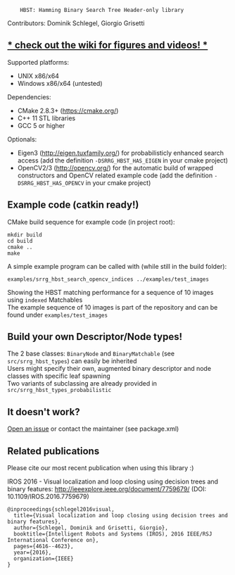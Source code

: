         HBST: Hamming Binary Search Tree Header-only library
Contributors: Dominik Schlegel, Giorgio Grisetti
## [* check out the wiki for figures and videos! *](https://gitlab.com/srrg-software/srrg_hbst/wikis/home)
Supported platforms:
- UNIX x86/x64
- Windows x86/x64 (untested) <br/>

Dependencies:
- CMake 2.8.3+ (https://cmake.org/)
- C++ 11 STL libraries <br/>
- GCC 5 or higher

Optionals:
- Eigen3 (http://eigen.tuxfamily.org/) for probabilisticly enhanced search access (add the definition `-DSRRG_HBST_HAS_EIGEN` in your cmake project)
- OpenCV2/3 (http://opencv.org/) for the automatic build of wrapped constructors and OpenCV related example code (add the definition `-DSRRG_HBST_HAS_OPENCV` in your cmake project) <br/>

## Example code (catkin ready!)
CMake build sequence for example code (in project root):

    mkdir build
    cd build
    cmake ..
    make

A simple example program can be called with (while still in the build folder):

    examples/srrg_hbst_search_opencv_indices ../examples/test_images

Showing the HBST matching performance for a sequence of 10 images using `indexed` Matchables <br/>
The example sequence of 10 images is part of the repository and can be found under `examples/test_images`


## Build your own Descriptor/Node types!
The 2 base classes: `BinaryNode` and `BinaryMatchable` (see `src/srrg_hbst_types`) can easily be inherited <br/>
Users might specify their own, augmented binary descriptor and node classes with specific leaf spawning <br>
Two variants of subclassing are already provided in `src/srrg_hbst_types_probabilistic`

## It doesn't work?
[Open an issue](https://gitlab.com/srrg-software/srrg_hbst/issues) or contact the maintainer (see package.xml)

## Related publications
Please cite our most recent publication when using this library :) <br>

IROS 2016 - Visual localization and loop closing using decision trees and binary features: http://ieeexplore.ieee.org/document/7759679/ (DOI: 10.1109/IROS.2016.7759679)

    @inproceedings{schlegel2016visual,
      title={Visual localization and loop closing using decision trees and binary features},
      author={Schlegel, Dominik and Grisetti, Giorgio},
      booktitle={Intelligent Robots and Systems (IROS), 2016 IEEE/RSJ International Conference on},
      pages={4616--4623},
      year={2016},
      organization={IEEE}
    }
